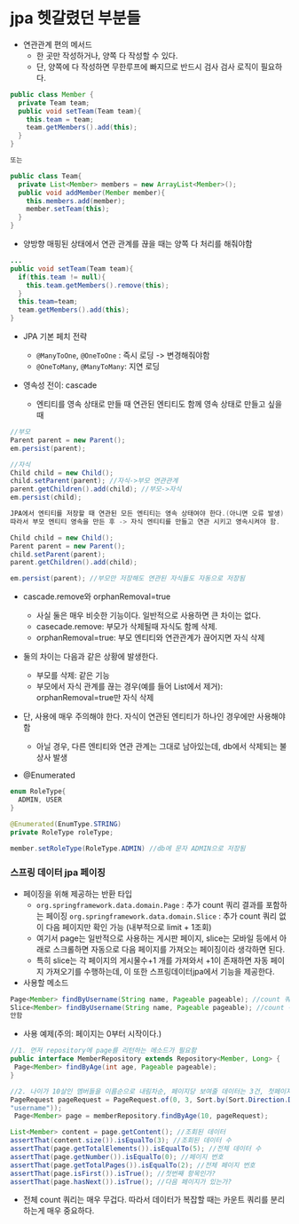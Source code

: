 # jpa 헷갈렸던 부분들





- 연관관계 편의 메서드
  - 한 곳만 작성하거나, 양쪽 다 작성할 수 있다.
  - 단, 양쪽에 다 작성하면 무한루프에 빠지므로 반드시 검사 검사 로직이 필요하다.

```java
public class Member {
  private Team team;
  public void setTeam(Team team){
    this.team = team;
    team.getMembers().add(this);
  }
}

또는

public class Team{
  private List<Member> members = new ArrayList<Member>();
  public void addMember(Member member){
    this.members.add(member);
    member.setTeam(this);
  }
}
```



- 양방향 매핑된 상태에서 연관 관계를 끊을 때는 양쪽 다 처리를 해줘야함

```java
...
public void setTeam(Team team){
  if(this.team != null){
    this.team.getMembers().remove(this);
  }
  this.team=team;
  team.getMembers().add(this);
}
```



- JPA 기본 페치 전략
  - `@ManyToOne`,  `@OneToOne` : 즉시 로딩 -> 변경해줘야함
  - `@OneToMany`, `@ManyToMany`: 지연 로딩





- 영속성 전이: cascade
  - 엔티티를 영속 상태로 만들 때 연관된 엔티티도 함께 영속 상태로 만들고 싶을 때

```java
//부모
Parent parent = new Parent();
em.persist(parent);

//자식
Child child = new Child();
child.setParent(parent); //자식->부모 연관관계
parent.getChildren().add(child); //부모->자식
em.persist(child);

JPA에서 엔티티를 저장할 때 연관된 모든 엔티티는 영속 상태여야 한다.(아니면 오류 발생)
따라서 부모 엔티티 영속을 만든 후 -> 자식 엔티티를 만들고 연관 시키고 영속시켜야 함.
```

```java
Child child = new Child();
Parent parent = new Parent();
child.setParent(parent);
parent.getChildren().add(child);

em.persist(parent); //부모만 저장해도 연관된 자식들도 자동으로 저장됨
```





- cascade.remove와 orphanRemoval=true
  - 사실 둘은 매우 비슷한 기능이다. 일반적으로 사용하면 큰 차이는 없다.
  - casecade.remove: 부모가 삭제될때 자식도 함께 삭제.
  - orphanRemoval=true: 부모 엔티티와 연관관계가 끊어지면 자식 삭제
- 둘의 차이는 다음과 같은 상황에 발생한다.
  - 부모를 삭제: 같은 기능
  - 부모에서 자식 관계를 끊는 경우(예를 들어 List<child>에서 제거): orphanRemoval=true만 자식 삭제
- 단, 사용에 매우 주의해야 한다. 자식이 연관된 엔티티가 하나인 경우에만 사용해야함
  - 아닐 경우, 다른 엔티티와 연관 관계는 그대로 남아있는데, db에서 삭제되는 불상사 발생







- @Enumerated

```java
enum RoleType{
  ADMIN, USER
}

@Enumerated(EnumType.STRING)
private RoleType roleType;

member.setRoleType(RoleType.ADMIN) //db에 문자 ADMIN으로 저장됨
```









### 스프링 데이터 jpa 페이징

- 페이징을 위해 제공하는 반환 타입
  - `org.springframework.data.domain.Page` : 추가 count 쿼리 결과를 포함하는 페이징 `org.springframework.data.domain.Slice` : 추가 count 쿼리 없이 다음 페이지만 확인 가능 (내부적으로 limit + 1조회)
  - 여기서 page는 일반적으로 사용하는 게시판 페이지, slice는 모바일 등에서 아래로 스크롤하면 자동으로 다음 페이지를 가져오는 페이징이라 생각하면 된다.
  - 특히 slice는 각 페이지의 게시물수+1 개를 가져와서 +1이 존재하면 자동 페이지 가져오기를 수행하는데, 이 또한 스프링데이터jpa에서 기능을 제공한다.
- 사용할 메소드

```java
Page<Member> findByUsername(String name, Pageable pageable); //count 쿼리 사용
Slice<Member> findByUsername(String name, Pageable pageable); //count 쿼리 사용
안함
```



- 사용 예제(주의: 페이지는 0부터 시작이다.)

```java
//1. 먼저 repository에 page를 리턴하는 메소드가 필요함
public interface MemberRepository extends Repository<Member, Long> {
 Page<Member> findByAge(int age, Pageable pageable);
}

//2. 나이가 10살인 멤버들을 이름순으로 내림차순, 페이지당 보여줄 데이터는 3건, 첫페이지 원함
PageRequest pageRequest = PageRequest.of(0, 3, Sort.by(Sort.Direction.DESC,
"username"));
 Page<Member> page = memberRepository.findByAge(10, pageRequest);

List<Member> content = page.getContent(); //조회된 데이터
assertThat(content.size()).isEqualTo(3); //조회된 데이터 수
assertThat(page.getTotalElements()).isEqualTo(5); //전체 데이터 수
assertThat(page.getNumber()).isEqualTo(0); //페이지 번호
assertThat(page.getTotalPages()).isEqualTo(2); //전체 페이지 번호
assertThat(page.isFirst()).isTrue(); //첫번째 항목인가?
assertThat(page.hasNext()).isTrue(); //다음 페이지가 있는가?
```



- 전체 count 쿼리는 매우 무겁다. 따라서 데이터가 복잡할 때는 카운트 쿼리를 분리하는게 매우 중요하다.
